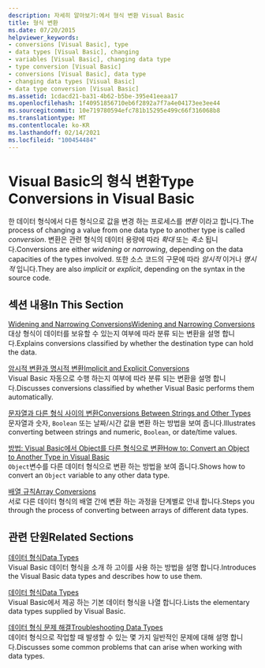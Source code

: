 ```yaml
---
description: 자세히 알아보기:에서 형식 변환 Visual Basic
title: 형식 변환
ms.date: 07/20/2015
helpviewer_keywords:
- conversions [Visual Basic], type
- data types [Visual Basic], changing
- variables [Visual Basic], changing data type
- type conversion [Visual Basic]
- conversions [Visual Basic], data type
- changing data types [Visual Basic]
- data type conversion [Visual Basic]
ms.assetid: 1cdacd21-ba31-4b62-b5be-395e41eeaa17
ms.openlocfilehash: 1f40951856710eb6f2892a7f7a4e04173ee3ee44
ms.sourcegitcommit: 10e719780594efc781b15295e499c66f316068b8
ms.translationtype: MT
ms.contentlocale: ko-KR
ms.lasthandoff: 02/14/2021
ms.locfileid: "100454484"
---
```

# <a name="type-conversions-in-visual-basic"></a><span data-ttu-id="99eb8-103">Visual Basic의 형식 변환</span><span class="sxs-lookup"><span data-stu-id="99eb8-103">Type Conversions in Visual Basic</span></span>

<span data-ttu-id="99eb8-104">한 데이터 형식에서 다른 형식으로 값을 변경 하는 프로세스를 *변환* 이라고 합니다.</span><span class="sxs-lookup"><span data-stu-id="99eb8-104">The process of changing a value from one data type to another type is called *conversion*.</span></span> <span data-ttu-id="99eb8-105">변환은 관련 형식의 데이터 용량에 따라 *확대* 또는 *축소* 됩니다.</span><span class="sxs-lookup"><span data-stu-id="99eb8-105">Conversions are either *widening* or *narrowing*, depending on the data capacities of the types involved.</span></span> <span data-ttu-id="99eb8-106">또한 소스 코드의 구문에 따라 *암시적* 이거나 *명시적* 입니다.</span><span class="sxs-lookup"><span data-stu-id="99eb8-106">They are also *implicit* or *explicit*, depending on the syntax in the source code.</span></span>  
  
## <a name="in-this-section"></a><span data-ttu-id="99eb8-107">섹션 내용</span><span class="sxs-lookup"><span data-stu-id="99eb8-107">In This Section</span></span>  

 [<span data-ttu-id="99eb8-108">Widening and Narrowing Conversions</span><span class="sxs-lookup"><span data-stu-id="99eb8-108">Widening and Narrowing Conversions</span></span>](widening-and-narrowing-conversions.md)  
 <span data-ttu-id="99eb8-109">대상 형식이 데이터를 보유할 수 있는지 여부에 따라 분류 되는 변환을 설명 합니다.</span><span class="sxs-lookup"><span data-stu-id="99eb8-109">Explains conversions classified by whether the destination type can hold the data.</span></span>  
  
 [<span data-ttu-id="99eb8-110">암시적 변환과 명시적 변환</span><span class="sxs-lookup"><span data-stu-id="99eb8-110">Implicit and Explicit Conversions</span></span>](implicit-and-explicit-conversions.md)  
 <span data-ttu-id="99eb8-111">Visual Basic 자동으로 수행 하는지 여부에 따라 분류 되는 변환을 설명 합니다.</span><span class="sxs-lookup"><span data-stu-id="99eb8-111">Discusses conversions classified by whether Visual Basic performs them automatically.</span></span>  
  
 [<span data-ttu-id="99eb8-112">문자열과 다른 형식 사이의 변환</span><span class="sxs-lookup"><span data-stu-id="99eb8-112">Conversions Between Strings and Other Types</span></span>](conversions-between-strings-and-other-types.md)  
 <span data-ttu-id="99eb8-113">문자열과 숫자, `Boolean` 또는 날짜/시간 값을 변환 하는 방법을 보여 줍니다.</span><span class="sxs-lookup"><span data-stu-id="99eb8-113">Illustrates converting between strings and numeric, `Boolean`, or date/time values.</span></span>  
  
 [<span data-ttu-id="99eb8-114">방법: Visual Basic에서 Object를 다른 형식으로 변환</span><span class="sxs-lookup"><span data-stu-id="99eb8-114">How to: Convert an Object to Another Type in Visual Basic</span></span>](how-to-convert-an-object-to-another-type.md)  
 <span data-ttu-id="99eb8-115">`Object`변수를 다른 데이터 형식으로 변환 하는 방법을 보여 줍니다.</span><span class="sxs-lookup"><span data-stu-id="99eb8-115">Shows how to convert an `Object` variable to any other data type.</span></span>  
  
 [<span data-ttu-id="99eb8-116">배열 규칙</span><span class="sxs-lookup"><span data-stu-id="99eb8-116">Array Conversions</span></span>](array-conversions.md)  
 <span data-ttu-id="99eb8-117">서로 다른 데이터 형식의 배열 간에 변환 하는 과정을 단계별로 안내 합니다.</span><span class="sxs-lookup"><span data-stu-id="99eb8-117">Steps you through the process of converting between arrays of different data types.</span></span>  
  
## <a name="related-sections"></a><span data-ttu-id="99eb8-118">관련 단원</span><span class="sxs-lookup"><span data-stu-id="99eb8-118">Related Sections</span></span>  

 [<span data-ttu-id="99eb8-119">데이터 형식</span><span class="sxs-lookup"><span data-stu-id="99eb8-119">Data Types</span></span>](index.md)  
 <span data-ttu-id="99eb8-120">Visual Basic 데이터 형식을 소개 하 고이를 사용 하는 방법을 설명 합니다.</span><span class="sxs-lookup"><span data-stu-id="99eb8-120">Introduces the Visual Basic data types and describes how to use them.</span></span>  
  
 [<span data-ttu-id="99eb8-121">데이터 형식</span><span class="sxs-lookup"><span data-stu-id="99eb8-121">Data Types</span></span>](../../../language-reference/data-types/index.md)  
 <span data-ttu-id="99eb8-122">Visual Basic에서 제공 하는 기본 데이터 형식을 나열 합니다.</span><span class="sxs-lookup"><span data-stu-id="99eb8-122">Lists the elementary data types supplied by Visual Basic.</span></span>  
  
 [<span data-ttu-id="99eb8-123">데이터 형식 문제 해결</span><span class="sxs-lookup"><span data-stu-id="99eb8-123">Troubleshooting Data Types</span></span>](troubleshooting-data-types.md)  
 <span data-ttu-id="99eb8-124">데이터 형식으로 작업할 때 발생할 수 있는 몇 가지 일반적인 문제에 대해 설명 합니다.</span><span class="sxs-lookup"><span data-stu-id="99eb8-124">Discusses some common problems that can arise when working with data types.</span></span>
